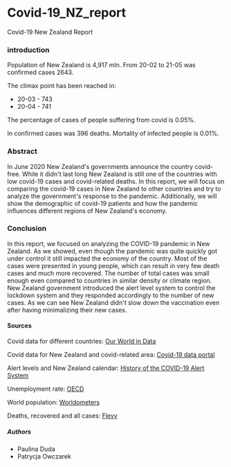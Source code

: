 # Covid-19_NZ_report
Covid-19 New Zealand Report

### introduction
Population of New Zealand is 4,917 mln. From 20-02 to 21-05 was confirmed cases 2643. 

The climax point has been reached in:
- 20-03 - 743
- 20-04 - 741

The percentage of cases of people suffering from covid is 0.05%.

In confirmed cases was 396 deaths. Mortality of infected people is 0.01%.

### Abstract

In June 2020 New Zealand's governments announce the country covid-free. While it didn't last long New Zealand is still one of the countries with low covid-19 cases and covid-related deaths. In this report, we will focus on comparing the covid-19 cases in New Zealand to other countries and try to analyze the government's response to the pandemic. Additionally, we will show the demographic of covid-19 patients and how the pandemic influences different regions of New Zealand's economy.

### Conclusion
In this report, we focused on analyzing the COVID-19 pandemic in New Zealand. As we showed, even though the pandemic was quite quickly got under control it still impacted the economy of the country. Most of the cases were presented in young people, which can result in very few death cases and much more recovered. The number of total cases was small enough even compared to countries in similar density or climate region. New Zealand government introduced the alert level system to control the lockdown system and they responded accordingly to the number of new cases. As we can see New Zealand didn't slow down the vaccination even after having minimalizing their new cases.

#### Sources

Covid data for different countries: [Our World in Data](https://ourworldindata.org/coronavirus/country/new-zealand)

Covid data for New Zealand and covid-related area: [Covid-19 data portal](https://www.stats.govt.nz/experimental/covid-19-data-portal)

Alert levels and New Zealand calendar: [History of the COVID-19 Alert System](https://covid19.govt.nz/alert-system/history-of-the-covid-19-alert-system/)

Unemployment rate: [OECD](https://data.oecd.org/unemp/unemployment-rate.htm#indicator-chart)

World population: [Worldometers](https://www.worldometers.info/world-population/population-by-country/)

Deaths, recovered and all cases: [Flevy](https://flevy.com/coronavirus/new-zealand)

##### Authors
- Paulina Duda
- Patrycja Owczarek





